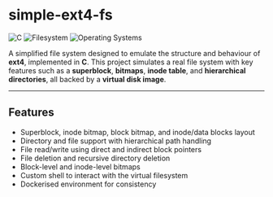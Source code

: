 # simple-ext4-fs

![C](https://img.shields.io/badge/C-Language-blue)
![Filesystem](https://img.shields.io/badge/Filesystem-Simulator-orange)
![Operating Systems](https://img.shields.io/badge/OS-Project-purple)

A simplified file system designed to emulate the structure and behaviour of **ext4**, implemented in **C**. This project simulates a real file system with key features such as a **superblock**, **bitmaps**, **inode table**, and **hierarchical directories**, all backed by a **virtual disk image**.

---

## Features

- Superblock, inode bitmap, block bitmap, and inode/data blocks layout
- Directory and file support with hierarchical path handling
- File read/write using direct and indirect block pointers
- File deletion and recursive directory deletion
- Block-level and inode-level bitmaps
- Custom shell to interact with the virtual filesystem
- Dockerised environment for consistency
